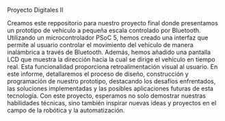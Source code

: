 Proyecto Digitales II

Creamos este reppositorio para nuestro proyecto final donde presentamos un prototipo de vehículo a pequeña escala controlado por Bluetooth.
Utilizando un microcontrolador PSoC 5, hemos creado una interfaz que permite al usuario controlar el movimiento del vehículo de manera inalámbrica a 
través de Bluetooth. Además, hemos añadido una pantalla LCD que muestra la dirección hacia la cual se dirige el vehículo en tiempo real. 
Esta funcionalidad proporciona retroalimentación visual al usuario. En este informe, detallaremos el proceso de diseño, construcción y programación 
de nuestro prototipo, destacando los desafíos enfrentados, las soluciones implementadas y las posibles aplicaciones futuras de esta tecnología. 
Con este proyecto, esperamos no solo demostrar nuestras habilidades técnicas, sino también inspirar nuevas ideas y proyectos en el campo de la robótica y la automatización.
